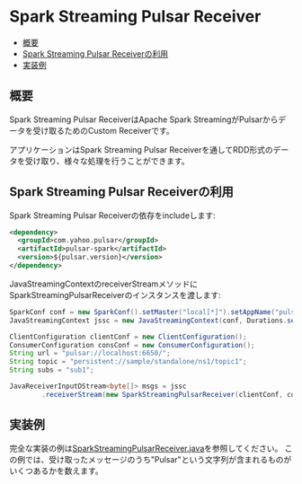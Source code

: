 # Spark Streaming Pulsar Receiver

<!-- TOC depthFrom:2 depthTo:3 withLinks:1 updateOnSave:1 orderedList:0 -->

- [概要](#概要)
- [Spark Streaming Pulsar Receiverの利用](#spark-streaming-pulsar-receiverの利用)
- [実装例](#実装例)

<!-- /TOC -->

## 概要
Spark Streaming Pulsar ReceiverはApache Spark StreamingがPulsarからデータを受け取るためのCustom Receiverです。

アプリケーションはSpark Streaming Pulsar Receiverを通してRDD形式のデータを受け取り、様々な処理を行うことができます。

## Spark Streaming Pulsar Receiverの利用
Spark Streaming Pulsar Receiverの依存をincludeします:

```xml
<dependency>
  <groupId>com.yahoo.pulsar</groupId>
  <artifactId>pulsar-spark</artifactId>
  <version>${pulsar.version}</version>
</dependency>
```

JavaStreamingContextのreceiverStreamメソッドにSparkStreamingPulsarReceiverのインスタンスを渡します:
```java
SparkConf conf = new SparkConf().setMaster("local[*]").setAppName("pulsar-spark");
JavaStreamingContext jssc = new JavaStreamingContext(conf, Durations.seconds(5));

ClientConfiguration clientConf = new ClientConfiguration();
ConsumerConfiguration consConf = new ConsumerConfiguration();
String url = "pulsar://localhost:6650/";
String topic = "persistent://sample/standalone/ns1/topic1";
String subs = "sub1";

JavaReceiverInputDStream<byte[]> msgs = jssc
        .receiverStream(new SparkStreamingPulsarReceiver(clientConf, consConf, url, topic, subs));
```


## 実装例
完全な実装の例は[SparkStreamingPulsarReceiver.java](../../../pulsar-spark/src/test/java/com/yahoo/pulsar/spark/example/SparkStreamingPulsarReceiverExample.java)を参照してください。
この例では、受け取ったメッセージのうち"Pulsar"という文字列が含まれるものがいくつあるかを数えます。
